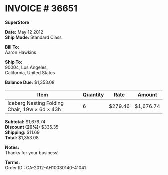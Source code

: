 # INVOICE # 36651

**SuperStore**

**Date:** May 12 2012  
**Ship Mode:** Standard Class

**Bill To:**  
Aaron Hawkins

**Ship To:**  
90004, Los Angeles,  
California, United States

**Balance Due:** $1,353.08

| Item                                          | Quantity | Rate    | Amount    |
| --------------------------------------------- | -------- | ------- | --------- |
| Iceberg Nesting Folding Chair, 19w × 6d × 43h | 6        | $279.46 | $1,676.74 |

**Subtotal:** $1,676.74  
**Discount (20%):** $335.35  
**Shipping:** $11.69  
**Total:** $1,353.08

**Notes:**  
Thanks for your business!

**Terms:**  
Order ID : CA-2012-AH10030140-41041

